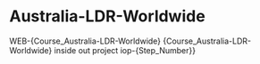 # Australia-LDR-Worldwide
WEB-{Course_Australia-LDR-Worldwide} {Course_Australia-LDR-Worldwide} inside out project iop-{Step_Number}}
